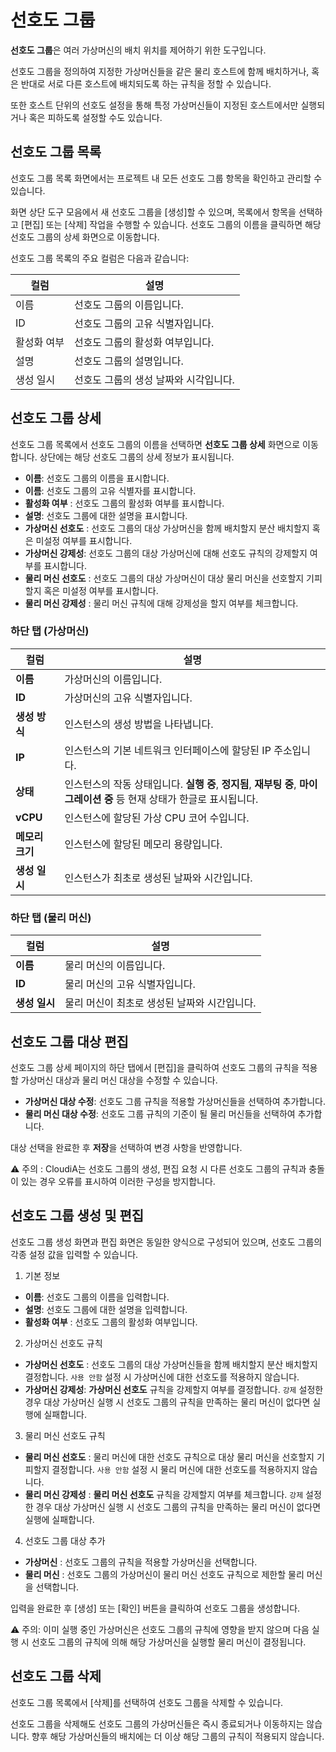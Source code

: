 # 선호도 그룹

**선호도 그룹**은 여러 가상머신의 배치 위치를 제어하기 위한 도구입니다.

선호도 그룹을 정의하여 지정한 가상머신들을 같은 물리 호스트에 함께 배치하거나, 혹은 반대로 서로 다른 호스트에 배치되도록 하는 규칙을 정할 수 있습니다.

또한 호스트 단위의 선호도 설정을 통해 특정 가상머신들이 지정된 호스트에서만 실행되거나 혹은 피하도록 설정할 수도 있습니다.

## 선호도 그룹 목록

선호도 그룹 목록 화면에서는 프로젝트 내 모든 선호도 그룹 항목을 확인하고 관리할 수 있습니다.

화면 상단 도구 모음에서 새 선호도 그룹을 [생성]할 수 있으며, 목록에서 항목을 선택하고 [편집] 또는 [삭제] 작업을 수행할 수 있습니다. 선호도 그룹의 이름을 클릭하면 해당 선호도 그룹의 상세 화면으로 이동합니다.

선호도 그룹 목록의 주요 컬럼은 다음과 같습니다:

| **컬럼** | **설명** |
| --- | --- |
| 이름 | 선호도 그룹의 이름입니다. |
| ID | 선호도 그룹의 고유 식별자입니다. |
| 활성화 여부 | 선호도 그룹의 활성화 여부입니다. |
| 설명 | 선호도 그룹의 설명입니다. |
| 생성 일시 | 선호도 그룹의 생성 날짜와 시각입니다. |

## 선호도 그룹 상세

선호도 그룹 목록에서 선호도 그룹의 이름을 선택하면 **선호도 그룹 상세** 화면으로 이동합니다. 상단에는 해당 선호도 그룹의 상세 정보가 표시됩니다.

- **이름**: 선호도 그룹의 이름을 표시합니다.
- **이름**: 선호도 그룹의 고유 식별자를 표시합니다.
- **활성화 여부** : 선호도 그룹의 활성화 여부를 표시합니다.
- **설명**: 선호도 그룹에 대한 설명을 표시합니다.
- **가상머신 선호도** : 선호도 그룹의 대상 가상머신을 함께 배치할지 분산 배치할지 혹은 미설정 여부를 표시합니다.
- **가상머신 강제성**: 선호도 그룹의 대상 가상머신에 대해 선호도 규칙의 강제할지 여부를 표시합니다.
- **물리 머신 선호도** : 선호도 그룹의 대상 가상머신이 대상 물리 머신을 선호할지 기피할지 혹은 미설정 여부를 표시합니다.
- **물리 머신 강제성** : 물리 머신 규칙에 대해 강제성을 할지 여부를 체크합니다.

### 하단 탭 (가상머신)

| **컬럼** | **설명** |
| --- | --- |
| **이름** | 가상머신의 이름입니다. |
| **ID** | 가상머신의 고유 식별자입니다. |
| **생성 방식** | 인스턴스의 생성 방법을 나타냅니다.  |
| **IP** | 인스턴스의 기본 네트워크 인터페이스에 할당된 IP 주소입니다. |
| **상태** | 인스턴스의 작동 상태입니다. **실행 중**, **정지됨**, **재부팅 중**, **마이그레이션 중** 등 현재 상태가 한글로 표시됩니다.
| **vCPU** | 인스턴스에 할당된 가상 CPU 코어 수입니다. |
| **메모리 크기** | 인스턴스에 할당된 메모리 용량입니다. |
| **생성 일시** | 인스턴스가 최초로 생성된 날짜와 시간입니다. |

### 하단 탭 (물리 머신)

| **컬럼** | **설명** |
| --- | --- |
| **이름** | 물리 머신의 이름입니다. |
| **ID** | 물리 머신의 고유 식별자입니다. |
| **생성 일시** | 물리 머신이 최초로 생성된 날짜와 시간입니다. |

## 선호도 그룹 대상 편집

선호도 그룹 상세 페이지의 하단 탭에서 [편집]을 클릭하여 선호도 그룹의 규칙을 적용할 가상머신 대상과 물리 머신 대상을 수정할 수 있습니다.

- **가상머신 대상 수정**: 선호도 그룹 규칙을 적용할 가상머신들을 선택하여 추가합니다.
- **물리 머신 대상 수정**: 선호도 그룹 규칙의 기준이 될 물리 머신들을 선택하여 추가합니다.

대상 선택을 완료한 후 **저장**을 선택하여 변경 사항을 반영합니다.

⚠️ 주의 : CloudiA는 선호도 그룹의 생성, 편집 요청 시 다른 선호도 그룹의 규칙과 충돌이 있는 경우 오류를 표시하여 이러한 구성을 방지합니다.

## 선호도 그룹 생성 및 편집

선호도 그룹 생성 화면과 편집 화면은 동일한 양식으로 구성되어 있으며, 선호도 그룹의 각종 설정 값을 입력할 수 있습니다.

1. 기본 정보
- **이름**: 선호도 그룹의 이름을 입력합니다.
- **설명**: 선호도 그룹에 대한 설명을 입력합니다.
- **활성화 여부** : 선호도 그룹의 활성화 여부입니다.

2. 가상머신 선호도 규칙
- **가상머신 선호도** : 선호도 그룹의 대상 가상머신들을 함께 배치할지 분산 배치할지 결정합니다.  `사용 안함` 설정 시 가상머신에 대한 선호도를 적용하지 않습니다.
- **가상머신 강제성**: **가상머신 선호도** 규칙을 강제할지 여부를 결정합니다. `강제` 설정한 경우 대상 가상머신 실행 시 선호도 그룹의 규칙을 만족하는 물리 머신이 없다면 실행에 실패합니다.

3. 물리 머신 선호도 규칙
- **물리 머신 선호도** : 물리 머신에 대한 선호도 규칙으로 대상 물리 머신을 선호할지 기피할지 결정합니다. `사용 안함` 설정 시 물리 머신에 대한 선호도를 적용하지지 않습니다.
- **물리 머신 강제성** : **물리 머신 선호도** 규칙을 강제할지 여부를 체크합니다. `강제` 설정한 경우 대상 가상머신 실행 시 선호도 그룹의 규칙을 만족하는 물리 머신이 없다면 실행에 실패합니다.

4. 선호도 그룹 대상 추가
- **가상머신** : 선호도 그룹의 규칙을 적용할 가상머신을 선택합니다.
- **물리 머신** :  선호도 그룹의 가상머신이 물리 머신 선호도 규칙으로 제한할 물리 머신을 선택합니다.

입력을 완료한 후 [생성] 또는 [확인] 버튼을 클릭하여 선호도 그룹을 생성합니다.

⚠️ 주의: 이미 실행 중인 가상머신은 선호도 그룹의 규칙에 영향을 받지 않으며 다음 실행 시 선호도 그룹의 규칙에 의해 해당 가상머신을 실행할 물리 머신이 결정됩니다.

## 선호도 그룹 삭제

선호도 그룹 목록에서 [삭제]를 선택하여 선호도 그룹을 삭제할 수 있습니다.

선호도 그룹을 삭제해도 선호도 그룹의 가상머신들은 즉시 종료되거나 이동하지는 않습니다. 향후 해당 가상머신들의 배치에는 더 이상 해당 그룹의 규칙이 적용되지 않습니다.
